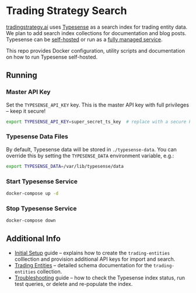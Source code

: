 # Trading Strategy Search

[tradingstrategy.ai](https://tradingstrategy.ai) uses [Typesense](https://typesense.org) as a
search index for trading entity data. We plan to add search index collections for documentation
and blog posts. Typesense can be [self-hosted](https://typesense.org/docs/) or run as a
[fully managed service](https://cloud.typesense.org).

This repo provides Docker configuration, utility scripts and documentation on how to run Typesense
self-hosted.

## Running

### Master API Key

Set the `TYPESENSE_API_KEY` key. This is the master API key with full privileges – keep it secure!

```bash
export TYPESENSE_API_KEY=super_secret_ts_key  # replace with a secure key
```

### Typesense Data Files

By default, Typesense data will be stored in `./typesense-data`. You can override this by
setting the `TYPESENSE_DATA` environment variable, e.g.:

```bash
export TYPESENSE_DATA=/var/lib/typesense/data
```

### Start Typesense Service

```bash
docker-compose up -d
```

### Stop Typesense Service

```bash
docker-compose down
```

## Additional Info

* [Initial Setup](docs/initial-setup.md) guide – explains how to create the `trading-entities`
  colllection and provision additional API keys for import and search.
* [Trading Entities](docs/trading-entities.md) – detailed schema documentation for the
  `trading-entities` collection.
* [Troubleshooting](docs/troubleshooting.md) guide – how to check the Typesense index status,
  run test queries, or delete and re-populate the index.
